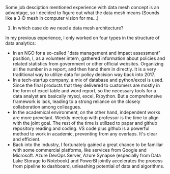 Some job desciption mentioned experience with data mesh concept is an advantage, so I decided to figure out what the data mesh means (Sounds like a 3-D mesh in computer vision for me...)

1. In which case do we need a data mesh architecture?

In my previous experience, I only worked on four types in the structure of data analytics:
- In an NGO for a so-called "data management and impact assessment" position, I, as a volunteer intern, gathered information about policies and related statistics from government or other official websites. Organizing all the number in a report, and then hand them in directly. It is a very traditional way to utilize data for policy decision way back into 2017.
- In a tech-startup company, a mix of database and python/excel is used. Since the final products that they delivered to customers are mostly in the form of excel table and word report, so the necessary tools for a data analyst are basically mysql, excel, R/python. But a comprehensive framework is lack, leading to a strong reliance on the closely collaboration among colleagues. 
- In the academical environment, on the other hand, independent works are more prevelant. Weekly meetup with professor is the time to align with the joint goal. The rest of the time is utilized to papar and github repository reading and coding. VS code plus github is a powerful method to work in academic, preventing from any overlaps. It's clear and efficient.
- Back into the industry, I fortunately gained a great chance to be familiar with some commercial platforms, like services from Google and Microsoft. Azure DevOps Server, Azure Synapse (especially from Data Lake Storage to Notebook) and PowerBI jointly accelerates the process from pipeline to dashboard, unleashing potential of data and algorithms.

